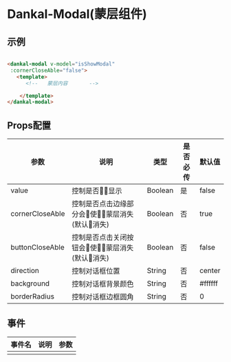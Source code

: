 # Dankal-Modal(蒙层组件)
## 示例

```html 

<dankal-modal v-model="isShowModal" 
 :cornerCloseAble="false">
   <template>
      <!--   蒙层内容       -->

    </template> 
</dankal-modal>

```

## Props配置

|  参数 |  说明 |  类型	 |  是否必传	 |  默认值 |
|---|---|---|---|---|
|  value | 控制是否显示  |  Boolean |  是 |  false |
|  cornerCloseAble | 控制是否点击边缘部分会使蒙层消失(默认消失)  |  Boolean |  否 |  true |
|  buttonCloseAble | 控制是否点击关闭按钮会使蒙层消失(默认消失)  |  Boolean |  否 |  false |
|  direction | 控制对话框位置  |  String |  否 |  center |
|  background | 控制对话框背景颜色  |  String |  否 |  #ffffff |
|  borderRadius | 控制对话框边框圆角  |  String |  否 |  0 |

## 事件

|事件名|说明|参数| 
|---|---|---|
|   |   |   | 
